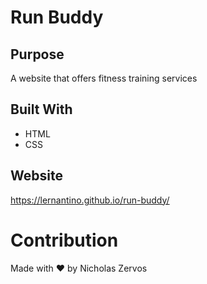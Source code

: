 # Run Buddy

## Purpose
A website that offers fitness training services

## Built With
* HTML
* CSS

## Website
https://lernantino.github.io/run-buddy/

# Contribution
Made with ❤️ by Nicholas Zervos
